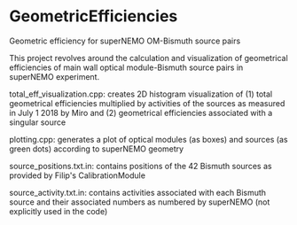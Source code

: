 # GeometricEfficiencies
Geometric efficiency for superNEMO OM-Bismuth source pairs

This project revolves around the calculation and visualization of geometrical efficiencies of main wall optical module-Bismuth source pairs in superNEMO experiment.

total_eff_visualization.cpp: creates 2D histogram visualization of (1) total geometrical efficiencies multiplied by activities of the sources as measured in July 1 2018 by Miro and (2) geometrical efficiencies associated with a singular source

plotting.cpp: generates a plot of optical modules (as boxes) and sources (as green dots) according to superNEMO geometry

source_positions.txt.in: contains positions of the 42 Bismuth sources as provided by Filip's CalibrationModule

source_activity.txt.in: contains activities associated with each Bismuth source and their associated numbers as numbered by superNEMO (not explicitly used in the code)
